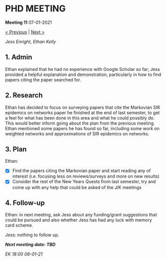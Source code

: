 # PHD MEETING

__Meeting 11__
07-01-2021

[< Previous](12-20/10_17-12-20.md) | [Next >](01-21/12_14-01-21.md)

_Jess Enright,_
_Ethan Kelly_


## 1. Admin

Ethan explained that he had no experience with Google Scholar so far; Jess provided a helpful explanation and demonstration, particularly in how to find papers citing the paper searched for.

## 2. Research

Ethan has decided to focus on surveying papers that cite the Markovian SIR epidemics on networks paper he finished at the end of last semester, to get a feel for what has been done in this area and what he could possibly do. This would better inform going about the plan from the previous meeting. Ethan mentioned some papers he has found so far, including some work on weighted networks and approximations of SIR epidemics on networks.


## 3. Plan
Ethan: 
* [x] Find the papers citing the Markovian paper and start reading any of interest (i.e. focusing less on reviews/surveys and more on new results)
* [x] Consider the rest of the New Years Quests from last semester, try and come up with any help that could be asked of the J/K meetings

## 4. Follow-up

Ethan: in next meeting, ask Jess about any funding/grant suggestions that could be pursued and also whether Jess has had any luck with memory card scheme.

Jess: nothing to follow up.


**_Next meeting date: TBD_**



_EK 18:00 08-01-21_
